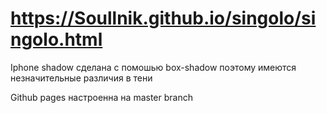 # https://Soullnik.github.io/singolo/singolo.html
Iphone shadow сделана с помошью box-shadow поэтому имеются незначительные различия в тени

Github pages настроенна на master branch
